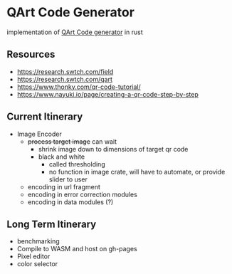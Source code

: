 # QArt Code Generator

implementation of [QArt Code generator](https://research.swtch.com/qr/draw/) in rust

## Resources
- https://research.swtch.com/field
- https://research.swtch.com/qart
- https://www.thonky.com/qr-code-tutorial/
- https://www.nayuki.io/page/creating-a-qr-code-step-by-step

## Current Itinerary
- Image Encoder
  - ~~process target image~~ can wait
    - shrink image down to dimensions of target qr code
    - black and white
      - called thresholding
      - no function in image crate, will have to automate, or provide slider to user
  - encoding in url fragment
  - encoding in error correction modules
  - encoding in data modules (?)

  
## Long Term Itinerary
- benchmarking
- Compile to WASM and host on gh-pages
- Pixel editor
- color selector
